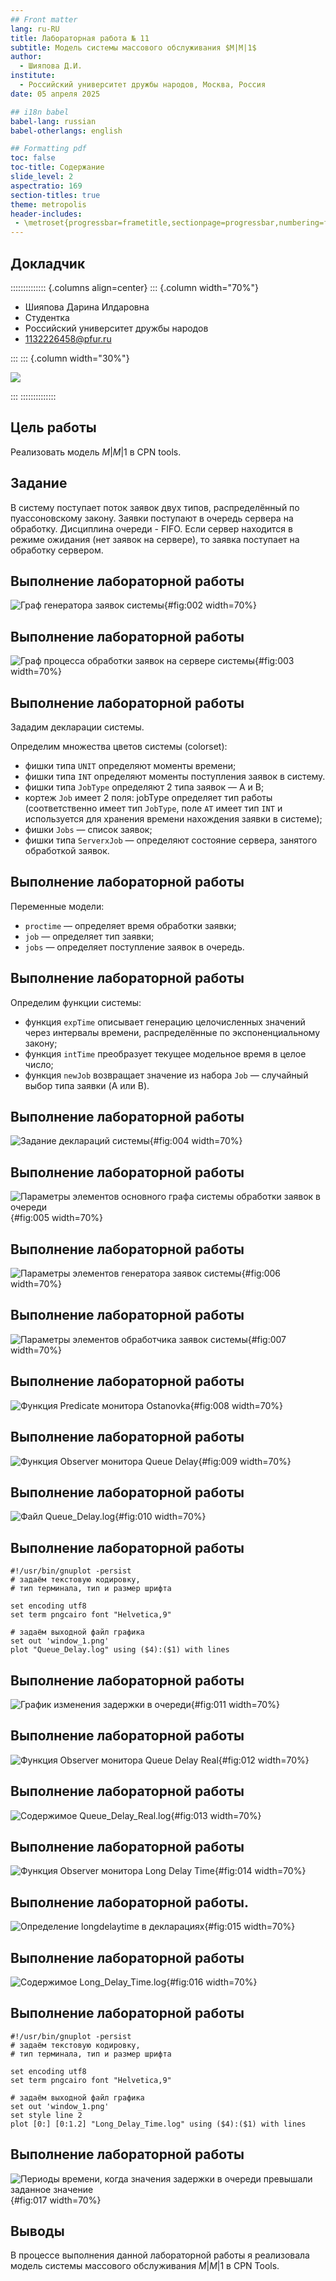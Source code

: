 ```yaml
---
## Front matter
lang: ru-RU
title: Лабораторная работа № 11
subtitle: Модель системы массового обслуживания $M|M|1$
author:
  - Шияпова Д.И.
institute:
  - Российский университет дружбы народов, Москва, Россия
date: 05 апреля 2025

## i18n babel
babel-lang: russian
babel-otherlangs: english

## Formatting pdf
toc: false
toc-title: Содержание
slide_level: 2
aspectratio: 169
section-titles: true
theme: metropolis
header-includes:
 - \metroset{progressbar=frametitle,sectionpage=progressbar,numbering=fraction}
---
```



## Докладчик

:::::::::::::: {.columns align=center}
::: {.column width="70%"}

  * Шияпова Дарина Илдаровна
  * Студентка
  * Российский университет дружбы народов
  * [1132226458@pfur.ru](mailto:1132226458@pfur.ru)


:::
::: {.column width="30%"}

![](./image/dishiyapova.jpeg)

:::
::::::::::::::

## Цель работы

Реализовать модель $M|M|1$ в CPN tools.

## Задание

В систему поступает поток заявок двух типов, распределённый по пуассоновскому
закону. Заявки поступают в очередь сервера на обработку. Дисциплина очереди -
FIFO. Если сервер находится в режиме ожидания (нет заявок на сервере), то заявка
поступает на обработку сервером.


## Выполнение лабораторной работы


![Граф генератора заявок системы](image/2.png){#fig:002 width=70%}

## Выполнение лабораторной работы

![Граф процесса обработки заявок на сервере системы](image/3.png){#fig:003 width=70%}

## Выполнение лабораторной работы

Зададим декларации системы.

Определим множества цветов системы (colorset):

- фишки типа `UNIT` определяют моменты времени;
- фишки типа `INT` определяют моменты поступления заявок в систему.
- фишки типа `JobType` определяют 2 типа заявок — A и B;
- кортеж `Job` имеет 2 поля: jobType определяет тип работы (соответственно имеет тип `JobType`, поле `AT` имеет тип `INT` и используется для хранения времени нахождения заявки в системе);
- фишки `Jobs` — список заявок;
- фишки типа `ServerxJob` — определяют состояние сервера, занятого обработкой
заявок.

## Выполнение лабораторной работы

Переменные модели:

- `proctime` — определяет время обработки заявки;
- `job` — определяет тип заявки;
- `jobs` — определяет поступление заявок в очередь.

## Выполнение лабораторной работы

Определим функции системы:

- функция `expTime` описывает генерацию целочисленных значений через интервалы времени, распределённые по экспоненциальному закону;
- функция `intTime` преобразует текущее модельное время в целое число;
- функция `newJob` возвращает значение из набора `Job` — случайный выбор типа
заявки (A или B).

## Выполнение лабораторной работы

![Задание деклараций системы](image/4.png){#fig:004 width=70%}


## Выполнение лабораторной работы

![Параметры элементов основного графа системы обработки заявок в очереди](image/5.png){#fig:005 width=70%}


## Выполнение лабораторной работы

![Параметры элементов генератора заявок системы](image/6.png){#fig:006 width=70%}


## Выполнение лабораторной работы

![Параметры элементов обработчика заявок системы](image/7.png){#fig:007 width=70%}


## Выполнение лабораторной работы

![Функция Predicate монитора Ostanovka](image/8.png){#fig:008 width=70%}

## Выполнение лабораторной работы

![Функция Observer монитора Queue Delay](image/9.png){#fig:009 width=70%}
 

## Выполнение лабораторной работы

![Файл Queue_Delay.log](image/10.png){#fig:010 width=70%}

## Выполнение лабораторной работы
```
#!/usr/bin/gnuplot -persist
# задаём текстовую кодировку,
# тип терминала, тип и размер шрифта

set encoding utf8
set term pngcairo font "Helvetica,9"

# задаём выходной файл графика
set out 'window_1.png'
plot "Queue_Delay.log" using ($4):($1) with lines
```
## Выполнение лабораторной работы
![График изменения задержки в очереди](image/11.png){#fig:011 width=70%}

## Выполнение лабораторной работы

![Функция Observer монитора Queue Delay Real](image/12.png){#fig:012 width=70%}

## Выполнение лабораторной работы
![Содержимое Queue_Delay_Real.log](image/13.png){#fig:013 width=70%}

## Выполнение лабораторной работы

![Функция Observer монитора Long Delay Time](image/14.png){#fig:014 width=70%}

## Выполнение лабораторной работы.

![Определение longdelaytime в декларациях](image/15.png){#fig:015 width=70%}

## Выполнение лабораторной работы

![Содержимое Long_Delay_Time.log](image/16.png){#fig:016 width=70%}


## Выполнение лабораторной работы

```
#!/usr/bin/gnuplot -persist
# задаём текстовую кодировку,
# тип терминала, тип и размер шрифта

set encoding utf8
set term pngcairo font "Helvetica,9"

# задаём выходной файл графика
set out 'window_1.png'
set style line 2
plot [0:] [0:1.2] "Long_Delay_Time.log" using ($4):($1) with lines
```


## Выполнение лабораторной работы
![Периоды времени, когда значения задержки в очереди превышали заданное значение](image/17.png){#fig:017 width=70%}

## Выводы

В процессе выполнения данной лабораторной работы я реализовала модель системы массового обслуживания $M|M|1$ в CPN Tools.
